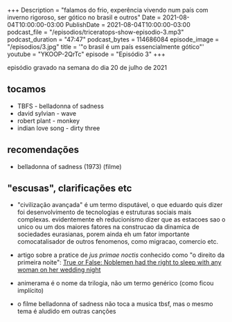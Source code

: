 +++
Description = "falamos do frio, experência vivendo num país com inverno rigoroso, ser gótico no brasil e outros"
Date = 2021-08-04T10:00:00-03:00
PublishDate = 2021-08-04T10:00:00-03:00
podcast_file = "/episodios/triceratops-show-episodio-3.mp3"
podcast_duration = "47:47"
podcast_bytes = 114686084
episode_image = "/episodios/3.jpg"
title = '"o brasil é um país essencialmente gótico"'
youtube = "YKOOP-2QrTc"
episode = "Episódio 3"
+++

episódio gravado na semana do dia 20 de julho de 2021

## tocamos
* TBFS - belladonna of sadness
* david sylvian - wave
* robert plant - monkey
* indian love song - dirty three

## recomendações
* belladonna of sadness (1973) (filme)

## "escusas", clarificações etc

* "civilização avançada" é um termo disputável, o que eduardo quis dizer foi desenvolvimento de tecnologias e estruturas sociais mais complexas. evidentemente eh reducionismo dizer que as estacoes sao o unico ou um dos maiores fatores na construcao da dinamica de sociedades eurasianas, porem ainda eh um fator importante comocatalisador de outros fenomenos, como migracao, comercio etc.

* artigo sobre a pratice de *jus primae noctis* conhecido como "o direito da primeira noite":
[True or False: Noblemen had the right to sleep with any woman on her wedding night](https://gizmodo.com/true-or-false-noblemen-had-the-right-to-sleep-with-any-5944619)

* animerama é o nome da trilogia, não um termo genérico (como ficou implícito)

* o filme belladonna of sadness não toca a musica tbsf, mas o mesmo tema é aludido em outras canções

